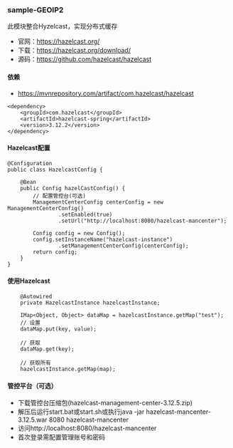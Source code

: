 ### sample-GEOIP2
此模块整合Hyzelcast，实现分布式缓存
- 官网：https://hazelcast.org/
- 下载：https://hazelcast.org/download/
- 源码：https://github.com/hazelcast/hazelcast

#### 依赖
- https://mvnrepository.com/artifact/com.hazelcast/hazelcast
```
<dependency>
    <groupId>com.hazelcast</groupId>
    <artifactId>hazelcast-spring</artifactId>
    <version>3.12.2</version>
</dependency>
```

#### Hazelcast配置
```
@Configuration
public class HazelcastConfig {

    @Bean
    public Config hazelCastConfig() {
        // 配置管控台(可选)
        ManagementCenterConfig centerConfig = new ManagementCenterConfig()
                .setEnabled(true)
                .setUrl("http://localhost:8080/hazelcast-mancenter");

        Config config = new Config();
        config.setInstanceName("hazelcast-instance")
                .setManagementCenterConfig(centerConfig);
        return config;
    }
}
```

#### 使用Hazelcast
```
    @Autowired
    private HazelcastInstance hazelcastInstance;

    IMap<Object, Object> dataMap = hazelcastInstance.getMap("test");
    // 设置
    dataMap.put(key, value);

    // 获取
    dataMap.get(key);

    // 获取所有
    hazelcastInstance.getMap(map);
```

#### 管控平台（可选）
- 下载管控台压缩包(hazelcast-management-center-3.12.5.zip)
- 解压后运行start.bat或start.sh或执行java -jar hazelcast-mancenter-3.12.5.war 8080 hazelcast-mancenter
- 访问http://localhost:8080/hazelcast-mancenter
- 首次登录需配置管理账号和密码

